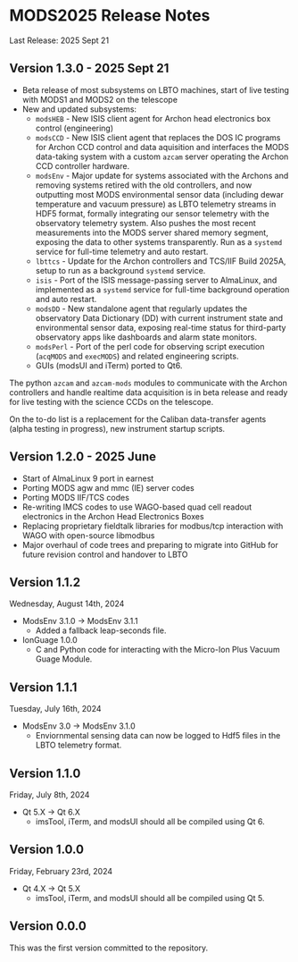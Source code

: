 # MODS2025 Release Notes
Last Release: 2025 Sept 21

## Version 1.3.0 - 2025 Sept 21
 * Beta release of most subsystems on LBTO machines, start of live testing with MODS1 and MODS2 on the telescope
 * New and updated subsystems:
   * `modsHEB` - New ISIS client agent for Archon head electronics box control (engineering)
   * `modsCCD` - New ISIS client agent that replaces the DOS IC programs for Archon CCD control and data aquisition and interfaces the MODS data-taking system with a custom `azcam` server operating the Archon CCD controller hardware.
   * `modsEnv` - Major update for systems associated with the Archons and removing systems retired with the old controllers, and now outputting most MODS environmental sensor data (including dewar temperature and vacuum pressure) as LBTO telemetry streams in HDF5 format, formally integrating our sensor telemetry with the observatory telemetry system. Also pushes the most recent measurements into the MODS server shared memory segment, exposing the data to other systems transparently. Run as a `systemd` service for full-time telemetry and auto restart.
   * `lbttcs` - Update for the Archon controllers and TCS/IIF Build 2025A, setup to run as a background `systemd` service.
   * `isis` - Port of the ISIS message-passing server to AlmaLinux, and implemented as a `systemd` service for full-time background operation and auto restart.
   * `modsDD` - New standalone agent that regularly updates the observatory Data Dictionary (DD) with current instrument state and environmental sensor data, exposing real-time status for third-party observatory apps like dashboards and alarm state monitors.
   * `modsPerl` - Port of the perl code for observing script execution (`acqMODS` and `execMODS`) and related engineering scripts.
   * GUIs (modsUI and iTerm) ported to Qt6.
  
The python `azcam` and `azcam-mods` modules to communicate with the Archon controllers and handle realtime data acquisition is in beta release and ready for live testing with the science CCDs on the telescope.  

On the to-do list is a replacement for the Caliban data-transfer agents (alpha testing in progress), new instrument startup scripts.

## Version 1.2.0 - 2025 June
 * Start of AlmaLinux 9 port in earnest
 * Porting MODS agw and mmc (IE) server codes
 * Porting MODS IIF/TCS codes
 * Re-writing IMCS codes to use WAGO-based quad cell readout electronics in the Archon Head Electronics Boxes
 * Replacing proprietary fieldtalk libraries for modbus/tcp interaction with WAGO with open-source libmodbus
 * Major overhaul of code trees and preparing to migrate into GitHub for future revision control and handover to LBTO

## Version 1.1.2
Wednesday, August 14th, 2024

- ModsEnv 3.1.0 -> ModsEnv 3.1.1
    - Added a fallback leap-seconds file.
- IonGuage 1.0.0
    - C and Python code for interacting with the Micro-Ion Plus Vacuum Guage Module.

## Version 1.1.1
Tuesday, July 16th, 2024

- ModsEnv 3.0 -> ModsEnv 3.1.0
    - Enviornmental sensing data can now be logged to Hdf5 files in the LBTO telemetry format.

## Version 1.1.0
Friday, July 8th, 2024

- Qt 5.X -> Qt 6.X
    - imsTool, iTerm, and modsUI should all be compiled using Qt 6.

## Version 1.0.0
Friday, February 23rd, 2024

- Qt 4.X -> Qt 5.X
    - imsTool, iTerm, and modsUI should all be compiled using Qt 5.

## Version 0.0.0
This was the first version committed to the repository.
